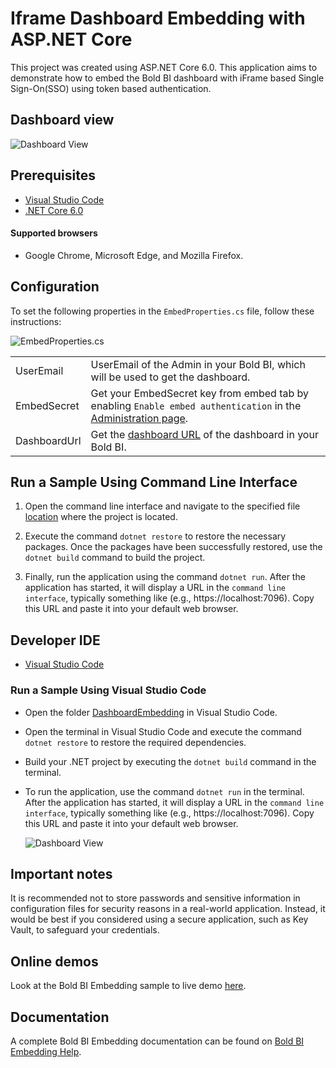 # Iframe Dashboard Embedding with ASP.NET Core

This project was created using ASP.NET Core 6.0.  This application aims to demonstrate how to embed the Bold BI dashboard with iFrame based Single Sign-On(SSO) using token based authentication.

## Dashboard view

![Dashboard View](https://github.com/boldbi/iframe-dashboard-asp-net-mvc-sample/assets/129487075/df676da3-280d-4006-9914-8d140d279e6c)

## Prerequisites

 * [Visual Studio Code](https://code.visualstudio.com/download)
 * [.NET Core 6.0](https://dotnet.microsoft.com/en-us/download/dotnet)

 #### Supported browsers
  
  * Google Chrome, Microsoft Edge, and Mozilla Firefox.

 ## Configuration

To set the following properties in the `EmbedProperties.cs` file, follow these instructions:

![EmbedProperties.cs](https://github.com/boldbi/iframe-dashboard-asp-net-mvc-sample/assets/129487075/27284c21-401f-43da-8ae7-d51d998e55ec)

<meta charset="utf-8"/>
    <table>
    <tbody>
        <tr>
            <td align="left">UserEmail</td>
            <td align="left">UserEmail of the Admin in your Bold BI, which will be used to get the dashboard.</td>
        </tr>
        <tr>
        <td align="left">EmbedSecret</td>
            <td align="left">Get your EmbedSecret key from embed tab by enabling <code>Enable embed authentication</code> in the <a href='https://help.boldbi.com/embedded-bi/site-administration/embed-settings/'>Administration page</a>. </td>
        </tr>  
        <tr>
        <td align="left">DashboardUrl</td>
            <td align="left">Get the <a href='https://help.boldbi.com/working-with-dashboards/share-dashboards/get-dashboard-link/#get-link'>dashboard URL</a> of the dashboard in your Bold BI.</td>
        </tr> 
    </tbody>
    </table>   

 ## Run a Sample Using Command Line Interface 
    
  1. Open the command line interface and navigate to the specified file [location]() where the project is located.

  2. Execute the command `dotnet restore` to restore the necessary packages. Once the packages have been successfully restored, use the `dotnet build` command to build the project.
  
  3. Finally, run the application using the command `dotnet run`. After the application has started, it will display a URL in the `command line interface`, typically something like (e.g., https://localhost:7096). Copy this URL and paste it into your default web browser.

 ## Developer IDE

  * [Visual Studio Code](https://code.visualstudio.com/download)

 ### Run a Sample Using Visual Studio Code
 
  * Open the folder [DashboardEmbedding]() in Visual Studio Code.
   
  * Open the terminal in Visual Studio Code and execute the command `dotnet restore` to restore the required dependencies.
 
  * Build your .NET project by executing the `dotnet build` command in the terminal.
 
  * To run the application, use the command `dotnet run` in the terminal. After the application has started, it will display a URL in the `command line interface`, typically something like (e.g., https://localhost:7096). Copy this URL and paste it into your default web browser.

    ![Dashboard View](https://github.com/boldbi/iframe-dashboard-asp-net-mvc-sample/assets/129487075/df676da3-280d-4006-9914-8d140d279e6c)

## Important notes

It is recommended not to store passwords and sensitive information in configuration files for security reasons in a real-world application. Instead, it would be best if you considered using a secure application, such as Key Vault, to safeguard your credentials.

## Online demos

Look at the Bold BI Embedding sample to live demo [here](https://samples.boldbi.com/embed).

## Documentation

A complete Bold BI Embedding documentation can be found on [Bold BI Embedding Help](https://help.boldbi.com/embedding-options/iframe-embedding/).